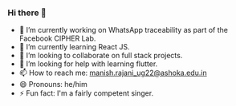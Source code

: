 ### Hi there 👋

<!--
**manishrjn23/manishrjn23** is a ✨ _special_ ✨ repository because its `README.md` (this file) appears on your GitHub profile.

Here are some ideas to get you started:
-->

- 🔭 I’m currently working on WhatsApp traceability as part of the Facebook CIPHER Lab.
- 🌱 I’m currently learning React JS.
- 👯 I’m looking to collaborate on full stack projects.
- 🤔 I’m looking for help with learning flutter.
- 📫 How to reach me: manish.rajani_ug22@ashoka.edu.in
- 😄 Pronouns: he/him
- ⚡ Fun fact: I'm a fairly competent singer.

